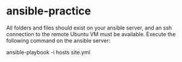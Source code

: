 # ansible-practice
All folders and files should exist on your ansible server, and an ssh connection to the remote Ubuntu VM must be available.
Execute the following command on the ansible server: 

ansible-playbook -i hosts site.yml
